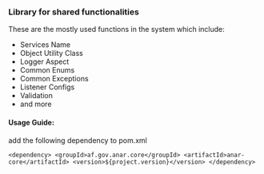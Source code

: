 ### Library for shared functionalities

These are the mostly used functions in the system which include:

- Services Name
- Object Utility Class
- Logger Aspect
- Common Enums
- Common Exceptions
- Listener Configs
- Validation
- and more

#### Usage Guide: 

add the following dependency to pom.xml 


`
		<dependency>
				<groupId>af.gov.anar.core</groupId>
            	<artifactId>anar-core</artifactId>
            	<version>${project.version}</version>
		</dependency>
`
